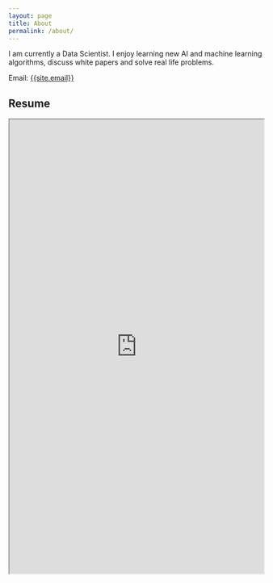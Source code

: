 ```yaml
---
layout: page
title: About
permalink: /about/
---
```

<p>
I am currently a Data Scientist. I enjoy learning new AI and machine learning algorithms, discuss white papers and solve real life problems.
</p>

Email: <a href="mailto:{{site.email}}?Subject=From Blog Site:">{{site.email}}</a>

## Resume
<iframe src="https://drive.google.com/open?id=18xHF4SRS3pEAnxkowZhucR2UFtVALNuD" width="100%" height="900"></iframe>

